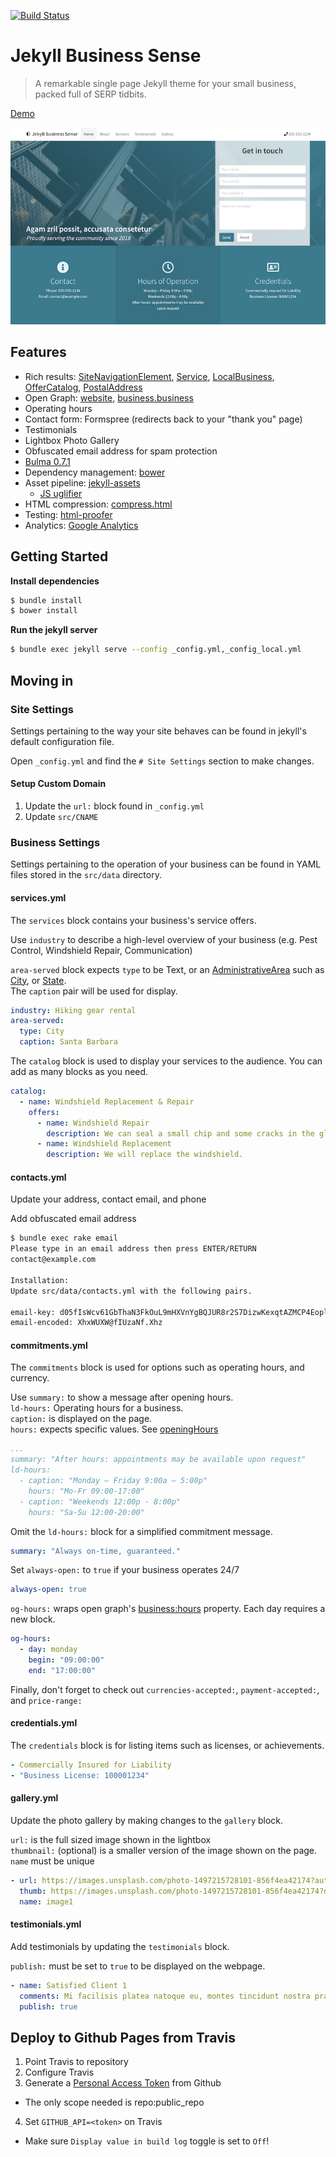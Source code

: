 [![Build Status](https://travis-ci.org/burden/jekyll-business-sense.svg?branch=master)](https://travis-ci.org/burden/jekyll-business-sense)
# Jekyll Business Sense

> A remarkable single page Jekyll theme for your small business, packed full of SERP tidbits.

[Demo](http://jekyll-business-sense.burden.cc)

![jekyll-business-sense](https://raw.githubusercontent.com/burden/jekyll-business-sense/master/thumb.jpg)

## Features
- Rich results: [SiteNavigationElement](https://schema.org/SiteNavigationElement), [Service](https://schema.org/Service), [LocalBusiness](https://schema.org/LocalBusiness), [OfferCatalog](https://schema.org/OfferCatalog), [PostalAddress](https://schema.org/PostalAddress)
- Open Graph:  [website](https://developers.facebook.com/docs/reference/opengraph/object-type/website), [business.business](https://developers.facebook.com/docs/reference/opengraph/object-type/business.business/)
- Operating hours
- Contact form: Formspree (redirects back to your "thank you" page)
- Testimonials
- Lightbox Photo Gallery
- Obfuscated email address for spam protection
- [Bulma 0.7.1](https://github.com/jgthms/bulma/tree/0.7.1)
- Dependency management: [bower](https://bower.io)
- Asset pipeline: [jekyll-assets](https://rubygems.org/gems/jekyll-assets)
  - [JS uglifier](https://rubygems.org/gems/uglifier/versions/3.2.0)
- HTML compression: [compress.html](http://jch.penibelst.de/)
- Testing: [html-proofer](https://github.com/gjtorikian/html-proofer)
- Analytics: [Google Analytics](https://www.google.com/analytics/)

## Getting Started
**Install dependencies**
```sh
$ bundle install
$ bower install
```
**Run the jekyll server**
```sh
$ bundle exec jekyll serve --config _config.yml,_config_local.yml
```

## Moving in

### Site Settings

Settings pertaining to the way your site behaves can be found in jekyll's default configuration file.

Open `_config.yml` and find the `# Site Settings` section to make changes.

#### Setup Custom Domain

1. Update the `url:` block found in `_config.yml`
2. Update `src/CNAME`

### Business Settings

Settings pertaining to the operation of your business can be found in YAML files stored in the `src/data` directory.

#### services.yml

The `services` block contains your business's service offers.

Use `industry` to describe a high-level overview of your business (e.g. Pest Control, Windshield Repair, Communication)

`area-served` block expects `type` to be Text, or an [AdministrativeArea](https://schema.org/AdministrativeArea) such as [City](https://schema.org/City), or [State](https://schema.org/State).  
The `caption` pair will be used for display.
```yaml
industry: Hiking gear rental
area-served:
  type: City
  caption: Santa Barbara
```

The `catalog` block is used to display your services to the audience. You can add as many blocks as you need.
```yaml
catalog:
  - name: Windshield Replacement & Repair
    offers:
      - name: Windshield Repair
        description: We can seal a small chip and some cracks in the glass.
      - name: Windshield Replacement
        description: We will replace the windshield.
```

#### contacts.yml

Update your address, contact email, and phone

Add obfuscated email address
```sh
$ bundle exec rake email
Please type in an email address then press ENTER/RETURN
contact@example.com

Installation:
Update src/data/contacts.yml with the following pairs.

email-key: d05fIsWcv61GbThaN3FkOuL9mHXVnYgBQJUR8r2S7DizwKexqtAZMCP4Eoplyj
email-encoded: XhxWUXW@fIUzaNf.Xhz
```
#### commitments.yml

The `commitments` block is used for options such as operating hours, and currency.

Use `summary:` to show a message after opening hours.  
`ld-hours:` Operating hours for a business.  
`caption:` is  displayed on the page.  
`hours:` expects specific values. See [openingHours](https://schema.org/openingHours)

```yaml
...
summary: "After hours: appointments may be available upon request"
ld-hours:
  - caption: "Monday – Friday 9:00a – 5:00p"
    hours: "Mo-Fr 09:00-17:00"
  - caption: "Weekends 12:00p - 8:00p"
    hours: "Sa-Su 12:00-20:00"
```

Omit the `ld-hours:` block for a simplified commitment message.

```yaml
summary: "Always on-time, guaranteed."
```

Set `always-open:` to `true` if your business operates 24/7
```yaml
always-open: true
```

`og-hours:` wraps open graph's [business:hours](https://developers.facebook.com/docs/reference/opengraph/object-type/business.business/) property. Each day requires a new block.
```yaml
og-hours:
  - day: monday
    begin: "09:00:00"
    end: "17:00:00"
```

Finally, don't forget to check out `currencies-accepted:`, `payment-accepted:`, and `price-range:`

#### credentials.yml

The `credentials` block is for listing items such as licenses, or achievements.

```yaml
- Commercially Insured for Liability
- "Business License: 100001234"
```

#### gallery.yml

Update the photo gallery by making changes to the `gallery` block.

`url:` is the full sized image shown in the lightbox  
`thumbnail:` (optional) is a smaller version of the image shown on the page.  
`name` must be unique

```yaml
- url: https://images.unsplash.com/photo-1497215728101-856f4ea42174?auto=format&fit=crop&w=1350&q=60&cs=tinysrgb
  thumb: https://images.unsplash.com/photo-1497215728101-856f4ea42174?dpr=1&auto=format&fit=crop&w=640&q=80&cs=tinysrgb
  name: image1
```

#### testimonials.yml

Add testimonials by updating the `testimonials` block.

`publish:` must be set to `true` to be displayed on the webpage.

```yaml
- name: Satisfied Client 1
  comments: Mi facilisis platea natoque eu, montes tincidunt nostra praesent ornare non sociis dignissim.
  publish: true
```

## Deploy to Github Pages from Travis
1. Point Travis to repository
2. Configure Travis
3. Generate a [Personal Access Token](https://github.com/settings/tokens) from Github
  - The only scope needed is repo:public_repo
4. Set `GITHUB_API=<token>` on Travis
  - Make sure `Display value in build log` toggle is set to `Off`!
